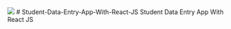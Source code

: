 <html>
  <body>
    <img src="C:\Users\Lab-01\Desktop\Screenshot 2023-09-07 170959.png"/>
  </body>
</html>
# Student-Data-Entry-App-With-React-JS
Student Data Entry App With React JS
